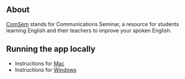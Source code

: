## About
[ComSem](https://www.comsem.net/) stands for Communications Seminar, a resource for students learning English and their teachers to improve your spoken English.

## Running the app locally

- Instructions for [Mac](/mac_instructions.md)
- Instructions for [Windows](/windows_instructions.md)

